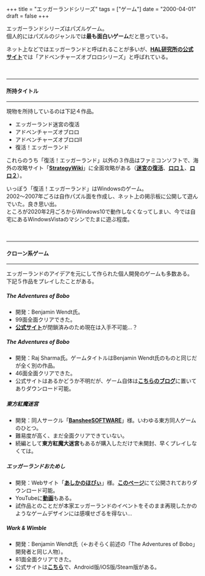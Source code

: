 +++
title = "エッガーランドシリーズ"
tags = ["ゲーム"]
date = "2000-04-01"
draft = false
+++

エッガーランドシリーズはパズルゲーム。  
個人的にはパズルのジャンルでは**最も面白いゲーム**だと思っている。

ネット上などではエッガーランドと呼ばれることが多いが、[**HAL研究所の公式サイト**](https://www.hallab.co.jp/works/series/lolo/)では「アドベンチャーズオブロロシリーズ」と呼ばれている。

　  

***
#### 所持タイトル
***

現物を所持しているのは下記４作品。

* エッガーランド迷宮の復活
* アドベンチャーズオブロロ
* アドベンチャーズオブロロⅡ
* 復活！エッガーランド

これらのうち「復活！エッガーランド」以外の３作品はファミコンソフトで、海外の攻略サイト「[**StrategyWiki**](https://strategywiki.org/wiki/Main_Page)」に全面攻略がある（[**迷宮の復活**](https://strategywiki.org/wiki/Eggerland_Meikyuu_no_Fukkatsu)、[**ロロ１**](https://strategywiki.org/wiki/Adventures_of_Lolo_(Japan))、[**ロロ２**](https://strategywiki.org/wiki/Adventures_of_Lolo_II_(Japan))）。
  
いっぽう「復活！エッガーランド」はWindowsのゲーム。  
2002～2007年ごろは自作パズル面を作成し、ネット上の掲示板に公開して遊んでいた。良き思い出。  
ところが2020年2月ごろからWindows10で動作しなくなってしまい、今では自宅にあるWindowsVistaのマシンでたまに遊ぶ程度。

　  

***
#### クローン系ゲーム
***

エッガーランドのアイデアを元にして作られた個人開発のゲームも多数ある。  
下記５作品をプレイしたことがある。
##### The Adventures of Bobo
* 開発：Benjamin Wendt氏。
* 99面全面クリアできた。
* [**公式サイト**](http://www.nebslilypad.com/)が閉鎖済みのため現在は入手不可能…？
##### The Adventures of Bobo
* 開発：Raj Sharma氏。ゲームタイトルはBenjamin Wendt氏のものと同じだが全く別の作品。
* 46面全面クリアできた。
* 公式サイトはあるかどうか不明だが、ゲーム自体は[**こちらのブログ**](https://www.zurd.ca/a-tribute-to-adventures-of-lolo-and-others/#2005-adventures-of-bobo)に置いてありダウンロード可能。
##### 東方紅魔迷宮
* 開発：同人サークル「[**BansheeSOFTWARE**](http://www.banshee.jp/)」様。いわゆる東方同人ゲームのひとつ。
* 難易度が高く、まだ全面クリアできていない。
* 続編として**東方紅魔大迷宮**もあるが購入しただけで未開封、早くプレイしなくては。
##### エッガーランドおためし
* 開発：Webサイト「[**あしかのほびぃ**](http://karamer.rosx.net/)」様。[**このページ**](http://karamer.rosx.net/?notices/48)にて公開されておりダウンロード可能。
* YouTubeに[**動画**](https://www.youtube.com/watch?v=KXKqrvbcE6M)もある。
* 試作品とのことだが本家エッガーランドのイベントをそのまま再現したかのようなゲームデザインには感嘆せざるを得ない…
##### Wark & Wimble
* 開発：Benjamin Wendt氏（←おそらく前述の「The Adventures of Bobo」開発者と同じ人物）。
* 81面全面クリアできた。
* 公式サイトは[**こちら**](https://www.warkandwimble.com/)で、Android版/iOS版/Steam版がある。














